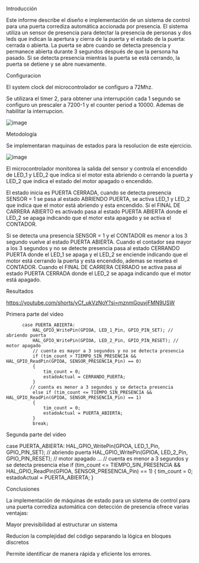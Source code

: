 Introducción

Este informe describe el diseño e implementación de un sistema de control para una puerta corrediza automática accionada por presencia. El sistema utiliza un sensor de presencia para detectar la presencia de personas y dos leds que indican la apertura y cierra de la puerta y el estado de la puerta: cerrada o abierta. La puerta se abre cuando se detecta presencia y permanece abierta durante 3 segundos después de que la persona ha pasado. Si se detecta presencia mientras la puerta se está cerrando, la puerta se detiene y se abre nuevamente.

Configuracion 

El system clock del microcontrolador se configuro a 72Mhz.

Se utilizara el timer 2, para obtener una interrupción cada 1 segundo se configuro un prescaler a 7200-1 y el counter period a 10000. Ademas de habilitar la interrupcion. 

![image](https://github.com/ErickDiaz2001/Ejercicio_1/assets/169405943/00dc879d-16f7-42ea-97c6-c1b08e5214e5)

Metodología

Se implementaran maquinas de estados para la resolucion de este ejercicio.

![image](https://github.com/ErickDiaz2001/Ejercicio_1/assets/169405943/fbb3917e-033d-4277-9e26-9bc6a3dfb106)

El microcontrolador monitorea la salida del sensor y controla el encendido de LED_1 y LED_2 que indica si el motor esta abriendo o cerrando la puerta y LED_2 que indica el estado del motor apagado o encendido. 

El estado inicia es PUERTA CERRADA, cuando se detecta presencia SENSOR = 1 se pasa al estado ABRIENDO PUERTA, se activa LED_1 y LED_2 que indica que el motor está abriendo y esta encendido. Si el FINAL DE CARRERA ABIERTO es activado pasa al estado PUERTA ABIERTA donde el LED_2 se apaga indicando que el motor esta apagado y se activa el CONTADOR.

Si se detecta una presencia SENSOR = 1 y el CONTADOR es menor a los 3 segundo vuelve al estado PUERTA ABIERTA.
Cuando el contador sea mayor a los 3 segundos y no se detecte presencia pasa al estado CERRANDO PUERTA donde el LED_1 se apaga y el LED_2 se enciende indicando que el motor está cerrando la puerta y esta encendido, ademas se resetea el CONTADOR.
Cuando el FINAL DE CARRERA CERRADO se activa pasa al estado PUERTA CERRADA donde el LED_2 se apaga indicando que el motor está apagado.

Resultados

https://youtube.com/shorts/yCf_ukVzNoY?si=mznmGouvjFMN9USW

Primera parte del video

	 	  case PUERTA_ABIERTA:
	 		  HAL_GPIO_WritePin(GPIOA, LED_1_Pin, GPIO_PIN_SET); // abriendo puerta
	 		  HAL_GPIO_WritePin(GPIOA, LED_2_Pin, GPIO_PIN_RESET); // motor apagado
	 		  // cuenta es mayor a 3 segundos y no se detecta presencia
	 		  if (tim_count > TIEMPO_SIN_PRESENCIA && HAL_GPIO_ReadPin(GPIOA, SENSOR_PRESENCIA_Pin) == 0)
	 		  {
				  tim_count = 0;
	 			  estadoActual = CERRANDO_PUERTA;
	 		  }
	 		 // cuenta es menor a 3 segundos y se detecta presencia
	 		  else if (tim_count <= TIEMPO_SIN_PRESENCIA && HAL_GPIO_ReadPin(GPIOA, SENSOR_PRESENCIA_Pin) == 1)
	 		  {
				  tim_count = 0;
	 			  estadoActual = PUERTA_ABIERTA;
	 		  }
	 		  break;


Segunda parte del video 

  case PUERTA_ABIERTA:
	 		  HAL_GPIO_WritePin(GPIOA, LED_1_Pin, GPIO_PIN_SET); // abriendo puerta
	 		  HAL_GPIO_WritePin(GPIOA, LED_2_Pin, GPIO_PIN_RESET); // motor apagado
	 		  ...
	 		 // cuenta es menor a 3 segundos y se detecta presencia
	 		  else if (tim_count <= TIEMPO_SIN_PRESENCIA && HAL_GPIO_ReadPin(GPIOA, SENSOR_PRESENCIA_Pin) == 1)
	 		  {
	 			  tim_count = 0;
	 			  estadoActual = PUERTA_ABIERTA;
	 		  }

Conclusiones

La implementación de máquinas de estado para un sistema de control para una puerta corrediza automática con detección de presencia ofrece varias ventajas:

Mayor previsibilidad al estructurar un sistema

Reducion la complejidad del código separando la lógica en bloques discretos

Permite identificar de manera rápida y eficiente los errores.
